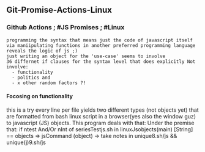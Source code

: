 ## Git-Promise-Actions-Linux
### Github Actions ; #JS Promises ; #Linux

    programming the syntax that means just the code of javascript itself
    via maniipulating functions in another preferred programming language reveals the logic of js ;)
    just writing an object for the 'use-case' seems to involve 
    36 differnet if clauses for the syntax level that does explicitly Not involve: 
      - functionality
      - politics and
      - x other random factors ?!

#### Focosing on functionality
   this is a try
   every line per file yields two different types (not objects yet)
   that are formatted from bash linux script in a browser(yes also the window guz)
   to javascript (JS) objects. This program deals with that: Under the premise that:
     if ntest And/Or nInt of seriesTestjs.sh in linuxJsobjects(main) 
        [String] == objects => jsCommand (object) ->  take notes in unique8.sh/js && unique(j)9.sh/js
